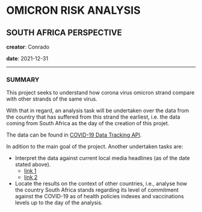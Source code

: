 # OMICRON RISK ANALYSIS
## SOUTH AFRICA PERSPECTIVE

**creator**: Conrado

**date**: 2021-12-31

* * *

### SUMMARY

This project seeks to understand how corona virus omicron strand compare with other strands of the same virus.

With that in regard, an analysis task will be undertaken over the data from the country that has suffered from this strand the earliest, i.e. the data coming from South
Africa as the day of the creation of this projet.

The data can be found in [COVID-19 Data Tracking API](https://anypoint.mulesoft.com/exchange/68ef9520-24e9-4cf2-b2f5-620025690913/covid19-data-tracking-api/minor/3.0/pages/home/).

In adition to the main goal of the project. Another undertaken tasks are:

- Interpret the data against current local media headlines (as of the date stated above).
    - [link 1](https://noticias.uol.com.br/saude/ultimas-noticias/afp/2021/12/29/omicron-risco-muito-elevado-alerta-oms.htm)
    - [link 2](https://noticias.uol.com.br/saude/ultimas-noticias/redacao/2021/12/31/brasil-omicron-dados-testes.htm)
- Locate the results on the context of other countries, i.e., analyse how the country South Africa stands regarding its level of commitment against the COVID-19 as of health policies indexes and vaccinations levels up to the day of the analysis.
